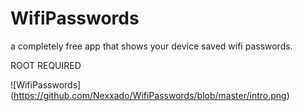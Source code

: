 WifiPasswords
==============

a completely free app that shows your device saved wifi passwords.

ROOT REQUIRED

![WifiPasswords] (https://github.com/Nexxado/WifiPasswords/blob/master/intro.png)
